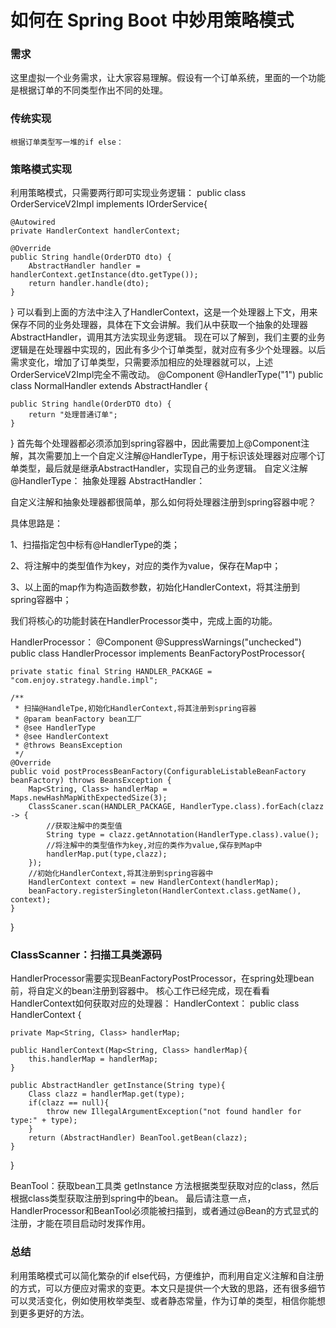 # 如何在 Spring Boot 中妙用策略模式

### 需求
这里虚拟一个业务需求，让大家容易理解。假设有一个订单系统，里面的一个功能是根据订单的不同类型作出不同的处理。
### 传统实现
    根据订单类型写一堆的if else：
### 策略模式实现
利用策略模式，只需要两行即可实现业务逻辑：
public class OrderServiceV2Impl implements IOrderService{

    @Autowired
    private HandlerContext handlerContext;

    @Override
    public String handle(OrderDTO dto) {
        AbstractHandler handler = handlerContext.getInstance(dto.getType());
        return handler.handle(dto);
    }
}
可以看到上面的方法中注入了HandlerContext，这是一个处理器上下文，用来保存不同的业务处理器，具体在下文会讲解。我们从中获取一个抽象的处理器AbstractHandler，调用其方法实现业务逻辑。
现在可以了解到，我们主要的业务逻辑是在处理器中实现的，因此有多少个订单类型，就对应有多少个处理器。以后需求变化，增加了订单类型，只需要添加相应的处理器就可以，上述OrderServiceV2Impl完全不需改动。
@Component
@HandlerType("1")
public class NormalHandler extends AbstractHandler {

    public String handle(OrderDTO dto) {
        return "处理普通订单";
    }
}
首先每个处理器都必须添加到spring容器中，因此需要加上@Component注解，其次需要加上一个自定义注解@HandlerType，用于标识该处理器对应哪个订单类型，最后就是继承AbstractHandler，实现自己的业务逻辑。
自定义注解 @HandlerType：
抽象处理器 AbstractHandler：

自定义注解和抽象处理器都很简单，那么如何将处理器注册到spring容器中呢？

具体思路是：

1、扫描指定包中标有@HandlerType的类；

2、将注解中的类型值作为key，对应的类作为value，保存在Map中；

3、以上面的map作为构造函数参数，初始化HandlerContext，将其注册到spring容器中；

我们将核心的功能封装在HandlerProcessor类中，完成上面的功能。

HandlerProcessor：
@Component
@SuppressWarnings("unchecked")
public class HandlerProcessor implements BeanFactoryPostProcessor{

    private static final String HANDLER_PACKAGE = "com.enjoy.strategy.handle.impl";

    /**
     * 扫描@HandleTpe,初始化HandlerContext,将其注册到spring容器
     * @param beanFactory bean工厂
     * @see HandlerType
     * @see HandlerContext
     * @throws BeansException
     */
    @Override
    public void postProcessBeanFactory(ConfigurableListableBeanFactory beanFactory) throws BeansException {
        Map<String, Class> handlerMap = Maps.newHashMapWithExpectedSize(3);
        ClassScaner.scan(HANDLER_PACKAGE, HandlerType.class).forEach(clazz -> {
            //获取注解中的类型值
            String type = clazz.getAnnotation(HandlerType.class).value();
            //将注解中的类型值作为key,对应的类作为value,保存到Map中
            handlerMap.put(type,clazz);
        });
        //初始化HandlerContext,将其注册到spring容器中
        HandlerContext context = new HandlerContext(handlerMap);
        beanFactory.registerSingleton(HandlerContext.class.getName(), context);
    }
}
### ClassScanner：扫描工具类源码
HandlerProcessor需要实现BeanFactoryPostProcessor，在spring处理bean前，将自定义的bean注册到容器中。
核心工作已经完成，现在看看HandlerContext如何获取对应的处理器：
HandlerContext：
public class HandlerContext {

    private Map<String, Class> handlerMap;

    public HandlerContext(Map<String, Class> handlerMap){
        this.handlerMap = handlerMap;
    }

    public AbstractHandler getInstance(String type){
        Class clazz = handlerMap.get(type);
        if(clazz == null){
            throw new IllegalArgumentException("not found handler for type:" + type);
        }
        return (AbstractHandler) BeanTool.getBean(clazz);
    }
}

BeanTool：获取bean工具类
 getInstance 方法根据类型获取对应的class，然后根据class类型获取注册到spring中的bean。
最后请注意一点，HandlerProcessor和BeanTool必须能被扫描到，或者通过@Bean的方式显式的注册，才能在项目启动时发挥作用。
### 总结
利用策略模式可以简化繁杂的if else代码，方便维护，而利用自定义注解和自注册的方式，可以方便应对需求的变更。本文只是提供一个大致的思路，还有很多细节可以灵活变化，例如使用枚举类型、或者静态常量，作为订单的类型，相信你能想到更多更好的方法。


